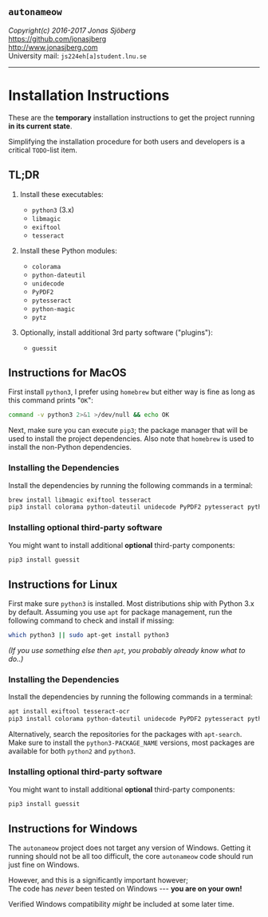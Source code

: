 `autonameow`
------------
*Copyright(c) 2016-2017 Jonas Sjöberg*  
<https://github.com/jonasjberg>  
<http://www.jonasjberg.com>  
University mail: `js224eh[a]student.lnu.se`  

--------------------------------------------------------------------------------


Installation Instructions
=========================
These are the __temporary__ installation instructions to get the project
running __in its current state__.  

Simplifying the installation procedure for both users and developers is a
critical `TODO`-list item.

TL;DR
-----

1. Install these executables:

    * `python3` (3.x)
    * `libmagic`
    * `exiftool`
    * `tesseract`

2. Install these Python modules:

    * `colorama`
    * `python-dateutil`
    * `unidecode`
    * `PyPDF2`
    * `pytesseract`
    * `python-magic`
    * `pytz`


3. Optionally, install additional 3rd party software ("plugins"):

    * `guessit`


Instructions for MacOS
----------------------
First install `python3`, I prefer using `homebrew` but either way is fine as
long as this command prints "`OK`":

```bash
command -v python3 2>&1 >/dev/null && echo OK
```

Next, make sure you can execute `pip3`; the package manager that will be used
to install the project dependencies. Also note that `homebrew` is used to
install the non-Python dependencies.

### Installing the Dependencies
Install the dependencies by running the following commands in a terminal:

```bash
brew install libmagic exiftool tesseract
pip3 install colorama python-dateutil unidecode PyPDF2 pytesseract python-magic pytz
```

### Installing __optional__ third-party software
You might want to install additional __optional__ third-party components:

```bash
pip3 install guessit
```


Instructions for Linux
----------------------
First make sure `python3` is installed. Most distributions ship with Python 3.x
by default. Assuming you use `apt` for package management, run the following
command to check and install if missing:

```bash
which python3 || sudo apt-get install python3
```

*(If you use something else then `apt`, you probably already know what to do..)*

### Installing the Dependencies
Install the dependencies by running the following commands in a terminal:

```bash
apt install exiftool tesseract-ocr
pip3 install colorama python-dateutil unidecode PyPDF2 pytesseract python-magic pytz
```

Alternatively, search the repositories for the packages with `apt-search`.
Make sure to install the `python3-PACKAGE_NAME` versions, most packages are
available for both `python2` and `python3`.

### Installing __optional__ third-party software
You might want to install additional __optional__ third-party components:

```bash
pip3 install guessit
```


Instructions for Windows
------------------------
The `autonameow` project does not target any version of Windows.  Getting it
running should not be all too difficult, the core `autonameow` code should run
just fine on Windows.

However, and this is a significantly important however;  
The code has *never* been tested on Windows --- __you are on your own!__


Verified Windows compatibility *might* be included at some later time.
